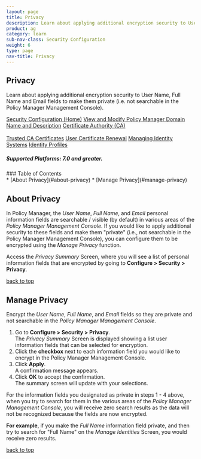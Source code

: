 ```yaml
---
layout: page
title: Privacy
description: Learn about applying additional encryption security to User Name, Full Name and Email fields to make them private (i.e. not searchable in the Policy Manager Management Console).
product: ag
category: learn
sub-nav-class: Security Configuration
weight:	6
type: page
nav-title: Privacy
---
```


## Privacy
Learn about applying additional encryption security to User Name, Full Name and Email fields to make them private (i.e. not searchable in the Policy Manager Management Console).

<a href="../security_config/security_configuration_toc.html" class="button secondary">Security Configuration (Home)</a> <a href="../security_config/view_and_modify_policy_manager_domain_name_and_description.html" class="button secondary">View and Modify Policy Manager Domain Name and Description</a> <a href="../security_config/certificate_authority.html" class="button secondary">Certificate Authority (CA)</a> <br><br> <a href="../security_config/trusted_ca_certificates.html" class="button secondary">Trusted CA Certificates</a> <a href="../security_config/user_certificate_renewal.html" class="button secondary">User Certificate Renewal</a> <a href="../security_config/managing_identity_systems.html" class="button secondary">Managing Identity Systems</a> <a href="../security_config/identity_profiles.html" class="button secondary">Identity Profiles</a>
<h5 class="stamp">Supported Platforms: 7.0 and greater.</h5>
### Table of Contents
<div id="toc-marker"></div>
* [About Privacy](#about-privacy)
* [Manage Privacy](#manage-privacy)

## About Privacy
In Policy Manager, the *User Name*, *Full Name*, and *Email* personal information fields are searchable / visible (by default) in various areas of the *Policy Manager Management Console*. If you would like to apply additional security to these fields and make them "private" (i.e., not searchable in the Policy Manager Management Console), you can configure them to be encrypted using the *Manage Privacy* function. 

Access the *Privacy Summary* Screen, where you will see a list of personal information fields that are encrypted by going to **Configure > Security > Privacy**.

<a href="#top">back to top</a> 


## Manage Privacy
Encrypt the *User Name*, *Full Name*, and *Email* fields so they are private and not searchable in the *Policy Manager Management Console*.

1. Go to **Configure > Security > Privacy**.    
The *Privacy Summary* Screen is displayed showing a list user information fields that can be selected for encryption. 
2. Click the **checkbox** next to each information field you would like to encrypt in the Policy Manager Management Console.
3. Click **Apply**.  
A confirmation message appears.
4. Click **OK** to accept the confirmation.  
The summary screen will update with your selections.

For the information fields you designated as private in steps 1 - 4 above, when you try to search for them in the various areas of the *Policy Manager Management Console*, you will receive zero search results as the data will not be recognized because the fields are now encrypted. 

**For example**, if you make the *Full Name* information field private, and then try to search for "Full Name" on the *Manage Identities* Screen, you would receive zero results.

<a href="#top">back to top</a> 

